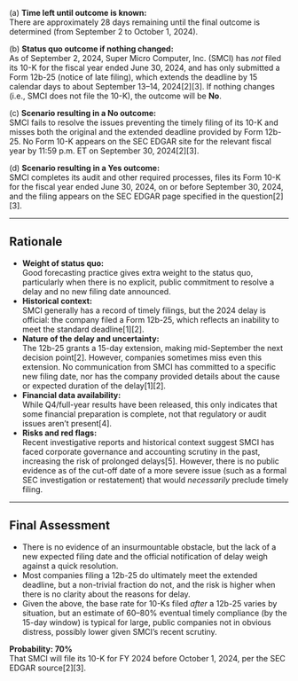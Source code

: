 (a) **Time left until outcome is known:**  
There are approximately 28 days remaining until the final outcome is determined (from September 2 to October 1, 2024).

(b) **Status quo outcome if nothing changed:**  
As of September 2, 2024, Super Micro Computer, Inc. (SMCI) has *not* filed its 10-K for the fiscal year ended June 30, 2024, and has only submitted a Form 12b-25 (notice of late filing), which extends the deadline by 15 calendar days to about September 13–14, 2024[2][3]. If nothing changes (i.e., SMCI does not file the 10-K), the outcome will be **No**.

(c) **Scenario resulting in a No outcome:**  
SMCI fails to resolve the issues preventing the timely filing of its 10-K and misses both the original and the extended deadline provided by Form 12b-25. No Form 10-K appears on the SEC EDGAR site for the relevant fiscal year by 11:59 p.m. ET on September 30, 2024[2][3].

(d) **Scenario resulting in a Yes outcome:**  
SMCI completes its audit and other required processes, files its Form 10-K for the fiscal year ended June 30, 2024, on or before September 30, 2024, and the filing appears on the SEC EDGAR page specified in the question[2][3].

---

## Rationale

- **Weight of status quo:**  
Good forecasting practice gives extra weight to the status quo, particularly when there is no explicit, public commitment to resolve a delay and no new filing date announced.
- **Historical context:**  
SMCI generally has a record of timely filings, but the 2024 delay is official: the company filed a Form 12b-25, which reflects an inability to meet the standard deadline[1][2].
- **Nature of the delay and uncertainty:**  
The 12b-25 grants a 15-day extension, making mid-September the next decision point[2]. However, companies sometimes miss even this extension. No communication from SMCI has committed to a specific new filing date, nor has the company provided details about the cause or expected duration of the delay[1][2].
- **Financial data availability:**  
While Q4/full-year results have been released, this only indicates that some financial preparation is complete, not that regulatory or audit issues aren’t present[4].
- **Risks and red flags:**  
Recent investigative reports and historical context suggest SMCI has faced corporate governance and accounting scrutiny in the past, increasing the risk of prolonged delays[5]. However, there is no public evidence as of the cut-off date of a more severe issue (such as a formal SEC investigation or restatement) that would *necessarily* preclude timely filing.

---

## Final Assessment

- There is no evidence of an insurmountable obstacle, but the lack of a new expected filing date and the official notification of delay weigh against a quick resolution.
- Most companies filing a 12b-25 do ultimately meet the extended deadline, but a non-trivial fraction do not, and the risk is higher when there is no clarity about the reasons for delay.
- Given the above, the base rate for 10-Ks filed *after* a 12b-25 varies by situation, but an estimate of 60–80% eventual timely compliance (by the 15-day window) is typical for large, public companies not in obvious distress, possibly lower given SMCI’s recent scrutiny.

**Probability: 70%**  
That SMCI will file its 10-K for FY 2024 before October 1, 2024, per the SEC EDGAR source[2][3].